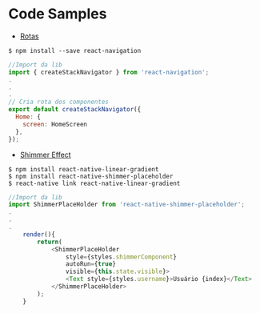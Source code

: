 # Code Samples

* [Rotas](https://reactnavigation.org)
``` shell
$ npm install --save react-navigation
```
```js
//Import da lib
import { createStackNavigator } from 'react-navigation';
.
.
.
// Cria rota dos componentes
export default createStackNavigator({
  Home: {
    screen: HomeScreen
  },
});
```
* [Shimmer Effect](https://blog.rocketseat.com.br/react-native-shimmer/)
``` shell
$ npm install react-native-linear-gradient
$ npm install react-native-shimmer-placeholder
$ react-native link react-native-linear-gradient
```

```js
//Import da lib
import ShimmerPlaceHolder from 'react-native-shimmer-placeholder';
.
.
.
    render(){
        return(
            <ShimmerPlaceHolder
                style={styles.shimmerComponent}
                autoRun={true}
                visible={this.state.visible}>
                <Text style={styles.username}>Usuário {index}</Text>
            </ShimmerPlaceHolder>
        );
    }
```